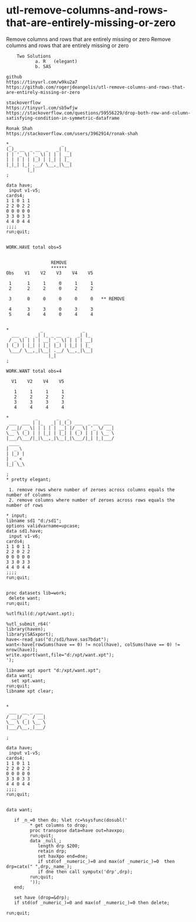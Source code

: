 # utl-remove-columns-and-rows-that-are-entirely-missing-or-zero
Remove columns and rows that are entirely missing or zero
    Remove columns and rows that are entirely missing or zero

        Two Solutions
               a. R   (elegant)
               b. SAS

    github
    https://tinyurl.com/w9ku2a7
    https://github.com/rogerjdeangelis/utl-remove-columns-and-rows-that-are-entirely-missing-or-zero

    stackoverflow
    https://tinyurl.com/sb5wfjw
    https://stackoverflow.com/questions/59556229/drop-both-row-and-column-satisfying-condition-in-symmetric-dataframe

    Ronak Shah
    https://stackoverflow.com/users/3962914/ronak-shah

    *_                   _
    (_)_ __  _ __  _   _| |_
    | | '_ \| '_ \| | | | __|
    | | | | | |_) | |_| | |_
    |_|_| |_| .__/ \__,_|\__|
            |_|
    ;

    data have;
     input v1-v5;
    cards4;
    1 1 0 1 1
    2 2 0 2 2
    0 0 0 0 0
    3 3 0 3 3
    4 4 0 4 4
    ;;;;
    run;quit;


    WORK.HAVE total obs=5


                     REMOVE
                     ******
    Obs    V1    V2    V3    V4    V5

     1      1     1     0     1     1
     2      2     2     0     2     2

     3      0     0     0     0     0   ** REMOVE

     4      3     3     0     3     3
     5      4     4     0     4     4


    *            _               _
      ___  _   _| |_ _ __  _   _| |_
     / _ \| | | | __| '_ \| | | | __|
    | (_) | |_| | |_| |_) | |_| | |_
     \___/ \__,_|\__| .__/ \__,_|\__|
                    |_|
    ;

    WORK.WANT total obs=4

      V1    V2    V4    V5

       1     1     1     1
       2     2     2     2
       3     3     3     3
       4     4     4     4

    *          _       _   _
     ___  ___ | |_   _| |_(_) ___  _ __  ___
    / __|/ _ \| | | | | __| |/ _ \| '_ \/ __|
    \__ \ (_) | | |_| | |_| | (_) | | | \__ \
    |___/\___/|_|\__,_|\__|_|\___/|_| |_|___/
     ____
    |  _ \
    | |_) |
    |  _ <
    |_| \_\

    ;
    * pretty elegant;

     1. remove rows where number of zeroes across columns equals the number of columns
     2. remove columns where number of zeroes across rows equals the number of rows

    * input;
    libname sd1 "d:/sd1";
    options validvarname=upcase;
    data sd1.have;
     input v1-v6;
    cards4;
    1 1 0 1 1
    2 2 0 2 2
    0 0 0 0 0
    3 3 0 3 3
    4 4 0 4 4
    ;;;;
    run;quit;


    proc datasets lib=work;
     delete want;
    run;quit;

    %utlfkil(d:/xpt/want.xpt);

    %utl_submit_r64('
    library(haven);
    library(SASxport);
    have<-read_sas("d:/sd1/have.sas7bdat");
    want<-have[rowSums(have == 0) != ncol(have), colSums(have == 0) != nrow(have)];
    write.xport(want,file="d:/xpt/want.xpt");
    ');

    libname xpt xport "d:/xpt/want.xpt";
    data want;
      set xpt.want;
    run;quit;
    libname xpt clear;


    *
     ___  __ _ ___
    / __|/ _` / __|
    \__ \ (_| \__ \
    |___/\__,_|___/

    ;

    data have;
     input v1-v5;
    cards4;
    1 1 0 1 1
    2 2 0 2 2
    0 0 0 0 0
    3 3 0 3 3
    4 4 0 4 4
    ;;;;
    run;quit;


    data want;

       if _n_=0 then do; %let rc=%sysfunc(dosubl('
             * get columns to drop;
             proc transpose data=have out=havxpo;
             run;quit;
             data _null_;
                length drp $200;
                retain drp;
                set havXpo end=dne;
                if std(of _numeric_)=0 and max(of _numeric_)=0  then drp=catx(" ",drp,_name_);
                if dne then call symputx('drp',drp);
             run;quit;
             '));
       end;

       set have (drop=&drp);
       if std(of _numeric_)=0 and max(of _numeric_)=0 then delete;

    run;quit;


